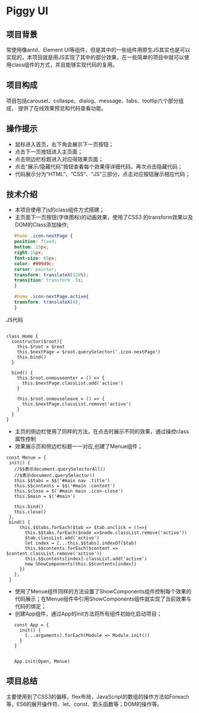 # Piggy UI
## 项目背景
常使用像antd、Element UI等组件，但是其中的一些组件用原生JS其实也是可以实现的，本项目就是用JS实现了其中的部分效果，在一些简单的项目中就可以使用class组件的方式，并且能够实现代码的复用。

## 项目构成
项目包括carousel、collaspe、dialog、message、tabs、tooltip六个部分组成，
提供了在线效果预览和代码查看功能。

## 操作提示
 - 鼠标进入首页，右下角会展示下一页按钮；
 - 点击下一页按钮进入主页面；
 - 点击侧边栏标题进入对应得效果页面；
 - 点击“展示/隐藏代码”按钮查看每个效果得详细代码，再次点击隐藏代码；
 - 代码展示分为“HTML”、“CSS”、“JS”三部分，点击对应按钮展示相应代码；

## 技术介绍
 - 本项目使用了js的class组件方式搭建；
 - 主页面下一页按钮(字体图标)的动画效果，使用了CSS3 的transform效果以及DOM的Class添加操作;
 
 ```css
    #home .icon-nextPage {
    position: fixed;
    bottom: 15px;
    right:15px;
    font-size: 65px;
    color: #999d9c;
    cursor: pointer;
    transform: translateX(120%);
    transition: transform .5s;
    }

    #home .icon-nextPage.active{
    transform: translateX(0);
    }
 ```
 JS代码
```

class Home {
  constructor($root){
    this.$root = $root
    this.$nextPage = $root.querySelector('.icon-nextPage')
    this.bind()
  }

  bind() {
    this.$root.onmouseenter = () => {
      this.$nextPage.classList.add('active')
    }

    this.$root.onmouseleave = () => {
      this.$nextPage.classList.remove('active')
    }
  }
}

```

 - 主页的侧边栏使用了同样的方法，在点击时展示不同的效果，通过操控class属性控制
 - 效果展示页和侧边栏标题一一对应,创建了Menue组件；

 ```
const Menue = {
  init() {
    //$$表示document.querySelectorAll()
    //$表示document.querySelector()
    this.$$tabs = $$('#main nav .title')
    this.$$contents = $$('#main .content')
    this.$close = $('#main main .icon-close')
    this.$main = $('#main')
    
    this.bind()
    this.close()
  },
  bind() {
      this.$$tabs.forEach($tab => $tab.onclick = ()=>{
        this.$$tabs.forEach($node =>$node.classList.remove('active'))
        $tab.classList.add('active')
        let index = [...this.$$tabs].indexOf($tab)
        this.$$contents.forEach($content => $content.classList.remove('active'))
        this.$$contents[index].classList.add('active')
        new ShowComponents(this.$$contents[index])
      })
    },
  }

 ```

 - 使用了Menue组件同样的方法设置了ShowComponents组件控制每个效果的代码展示；在Menue组件中引用ShowComponents组件就实现了当前效果与代码的绑定；
 - 创建App组件，通过App的init方法将所有组件初始化启动项目；

 ```
    const App = {
      init() {
        [...arguments].forEach(Module => Module.init())
      }
    }


    App.init(Open, Menue)
 ```
## 项目总结
主要使用到了CSS3的偏移，flex布局，JavaScript的数组的操作方法如Foreach等，ES6的展开操作符、let、const、箭头函数等；DOM的操作等。

